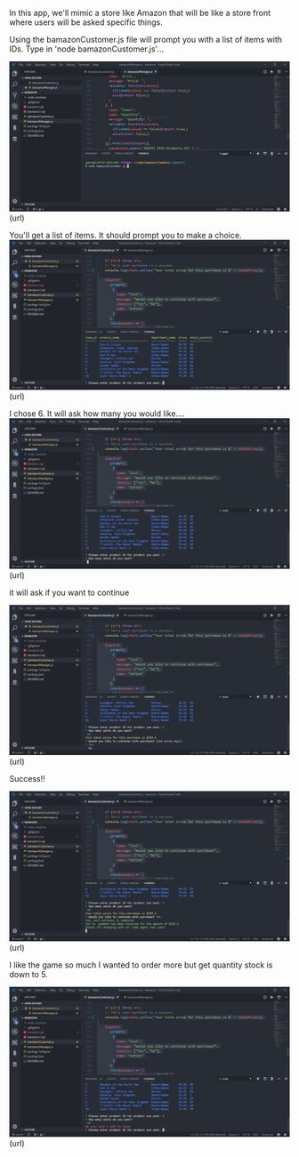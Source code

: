 In this app, we'll mimic a store like Amazon that will be like a store front where users will be asked specific things.

Using the bamazonCustomer.js file will prompt you with a list of items with IDs. Type in 'node bamazonCustomer.js'...

![screenshot9](https://github.com/sgttenor/screenshots/blob/master/screenshot9..PNG)
(url)

You'll get a list of items. It should prompt you to make a choice. 
![screenshot10](https://github.com/sgttenor/screenshots/blob/master/Screenshot10.PNG)
(url)


I chose 6. It will ask how many you would like....
![screenshot11]( https://github.com/sgttenor/screenshots/blob/master/screenshot11.PNG)
(url)

it will ask if you want to continue

![screenshot12](https://github.com/sgttenor/screenshots/blob/master/screenshot12.PNG)
(url)

Success!!

![screenshot14](https://github.com/sgttenor/screenshots/blob/master/screenshot14.PNG)
(url)

I like the game so much I wanted to order more but get quantity stock is down to 5.

![screenshot13](https://github.com/sgttenor/screenshots/blob/master/screenshot13.PNG)
(url)

